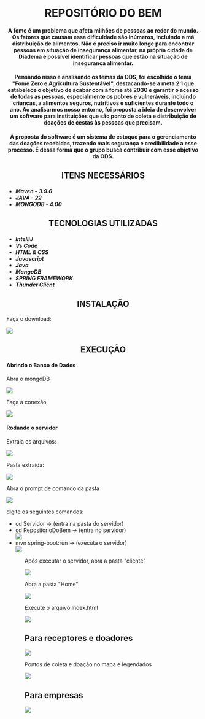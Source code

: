 <h1 style="text-align:center;">REPOSITÓRIO DO BEM</h1>

<h4 style="text-align:center;">
  A fome é um problema que afeta milhões de pessoas ao redor do mundo. Os fatores que causam essa dificuldade são inúmeros, incluindo a má distribuição de alimentos. Não é preciso ir muito longe para encontrar pessoas em situação de insegurança alimentar, na própria cidade de Diadema é possível identificar pessoas que estão na situação de insegurança alimentar.
</h4>

<h4 style="text-align:center;">
  Pensando nisso e analisando os temas da ODS, foi escolhido o tema "Fome Zero e Agricultura Sustentável", destacando-se a meta 2.1 que estabelece o objetivo de acabar com a fome até 2030 e garantir o acesso de todas as pessoas, especialmente os pobres e vulneráveis, incluindo crianças, a alimentos seguros, nutritivos e suficientes durante todo o ano. Ao analisarmos nosso entorno, foi proposta a ideia de desenvolver um software para instituições que são ponto de coleta e distribuição de doações de cestas às pessoas que precisam.
</h4>

<h4 style="text-align:center;">
  A proposta do software é um sistema de estoque para o gerenciamento das doações recebidas, trazendo mais segurança e credibilidade a esse processo. É dessa forma que o grupo busca contribuir com esse objetivo da ODS.
</h4>

<h2 style="text-align:center;">ITENS NECESSÁRIOS</h2>
<h5>
    <ul>
        <li>Maven - 3.9.6</li>
        <li>JAVA - 22</li>
        <li>MONGODB - 4.00</li>
    </ul>
</h5>

<h2 style="text-align:center;">TECNOLOGIAS UTILIZADAS</h2>
<h5>
    <ul>
        <li>IntelliJ</li>
        <li>Vs Code</li>
        <li>HTML & CSS</li>
        <li>Javascript</li>
        <li>Java</li>
        <li>MongoDB</li>
        <li>SPRING FRAMEWORK</li>
        <li>Thunder Client</li>
    </ul>
</h5>


<h2 style="text-align:center;">INSTALAÇÃO</h2>
<p>Faça o download:</p>
<img src="./images/download.png">


<h2 style="text-align:center;">EXECUÇÃO</h2>

<h4>Abrindo o Banco de Dados</h4>

<p>Abra o mongoDB</p>
<img src="./images/mongoApp.png">

<p>Faça a conexão</p>
<img src="./images/mongoConnect.png">

<h4>Rodando o servidor</h4>

<p>Extraia os arquivos:</p>
<img src="./images/extrair.png">

<p>Pasta extraida:</p>
<img src="./images/extraido.png">

<p>Abra o prompt de comando da pasta</p>
<img src="./images/cmdAberto.png">

<p>
  digite os seguintes comandos:
  <ul>
    <li>cd Servidor -> (entra na pasta do servidor)</li>
    <li>cd RepositorioDoBem -> (entra no servidor)</li>
    <img src="./images/comandosDeLocalizacao.png">
    <li>mvn spring-boot:run -> (executa o servidor)</li>
    <img src="./images/resComandos.png">
  <ul>

</p>

<p>Após executar o servidor, abra a pasta "cliente"</p>
<img src="./images/extraido.png">

<p>Abra a pasta "Home"</p>
<img src="./images/clienteFolder.png">

<p>Execute o arquivo Index.html</p>
<img src="./images/homePage.png">


<h2>Para receptores e doadores</h2>
<img src="./images/HomeDoar-receber.png">

<p>Pontos de coleta e doação no mapa e legendados</p>
<img src="./images/pontosColetaPage.png">


<h2>Para empresas</h2>
<img src="./images/HomeSouEmpresa.png">
